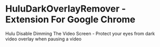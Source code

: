 # HuluDarkOverlayRemover - Extension For Google Chrome
Hulu Disable Dimming The Video Screen - Protect your eyes from dark video overlay when pausing a video
